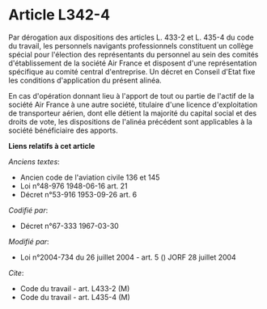 # Article L342-4

Par dérogation aux dispositions des articles L. 433-2 et L. 435-4 du code du travail, les personnels navigants professionnels
constituent un collège spécial pour l'élection des représentants du personnel au sein des comités d'établissement de la
société Air France et disposent d'une représentation spécifique au comité central d'entreprise. Un décret en Conseil d'Etat
fixe les conditions d'application du présent alinéa.

En cas d'opération donnant lieu à l'apport de tout ou partie de l'actif de la société Air France à une autre société,
titulaire d'une licence d'exploitation de transporteur aérien, dont elle détient la majorité du capital social et des droits
de vote, les dispositions de l'alinéa précédent sont applicables à la société bénéficiaire des apports.

**Liens relatifs à cet article**

_Anciens textes_:

  - Ancien code de l'aviation civile 136 et 145
  - Loi n°48-976 1948-06-16 art. 21
  - Décret n°53-916 1953-09-26 art. 6

_Codifié par_:

  - Décret n°67-333 1967-03-30

_Modifié par_:

  - Loi n°2004-734 du 26 juillet 2004 - art. 5 () JORF 28 juillet 2004

_Cite_:

  - Code du travail - art. L433-2 (M)
  - Code du travail - art. L435-4 (M)
